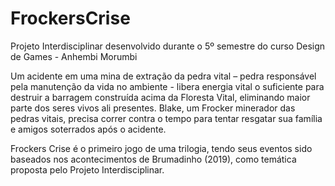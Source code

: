 # FrockersCrise
Projeto Interdisciplinar desenvolvido durante o 5º semestre do curso Design de Games - Anhembi Morumbi

Um acidente em uma mina de extração da pedra vital – pedra responsável pela manutenção da vida no ambiente - libera energia vital o suficiente para destruir a barragem construída acima da Floresta Vital, eliminando maior parte dos seres vivos ali presentes. Blake, um Frocker minerador das pedras vitais, precisa correr contra o tempo para tentar resgatar sua família e amigos soterrados após o acidente.

Frockers Crise é o primeiro jogo de uma trilogia, tendo seus eventos sido baseados nos acontecimentos de Brumadinho (2019), como temática proposta pelo Projeto Interdisciplinar.
